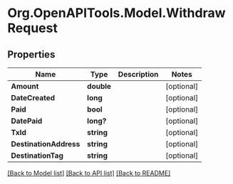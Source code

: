 # Org.OpenAPITools.Model.WithdrawRequest
## Properties

Name | Type | Description | Notes
------------ | ------------- | ------------- | -------------
**Amount** | **double** |  | [optional] 
**DateCreated** | **long** |  | [optional] 
**Paid** | **bool** |  | [optional] 
**DatePaid** | **long?** |  | [optional] 
**TxId** | **string** |  | [optional] 
**DestinationAddress** | **string** |  | [optional] 
**DestinationTag** | **string** |  | [optional] 

[[Back to Model list]](../README.md#documentation-for-models) [[Back to API list]](../README.md#documentation-for-api-endpoints) [[Back to README]](../README.md)

